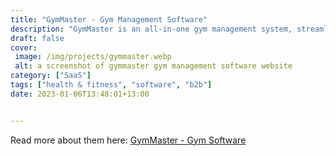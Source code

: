 ```yaml
---
title: "GymMaster - Gym Management Software"
description: "GymMaster is an all-in-one gym management system, streamlining thousands of clubs across 75+ countries."
draft: false
cover: 
 image: /img/projects/gymmaster.webp
 alt: a screenshot of gymmaster gym management software website
category: ["SaaS"]
tags: ["health & fitness", "software", "b2b"]
date: 2023-01-06T13:48:01+13:00


---
```


Read more about them here: <a href="https://www.GymMaster.com">GymMaster - Gym Software</a>